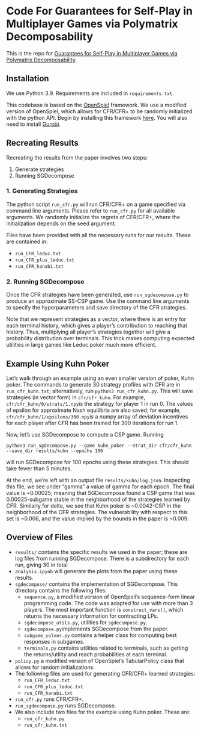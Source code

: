 # Code For Guarantees for Self-Play in Multiplayer Games via Polymatrix Decomposability

This is the repo for [Guarantees for Self-Play in Multiplayer Games via Polymatrix Decomposability](https://arxiv.org/abs/2310.11518).  

## Installation

We use Python 3.9. Requirements are included in `requirements.txt`. 

This codebase is based on the [OpenSpiel](https://github.com/google-deepmind/open_spiel) framework. We use a modified version of OpenSpiel, which allows for CFR/CFR+ to be randomly initialized with the python API. Begin by installing this framework [here](https://github.com/RevanMacQueen/open_spiel). You will also need to install [Gurobi](https://www.gurobi.com/). 
 
##  Recreating Results
Recreating the results from the paper involves two steps:
1. Generate strategies
2. Running SGDecompose 

### 1. Generating Strategies
The python script `run_cfr.py` will run CFR/CFR+ on a game specified via command line arguments. Please refer to `run_cfr.py` for all available arguments. We randomly initialize the regrets of CFR/CFR+, where the initialization depends on the seed argument. 

Files have been provided with all the necessary runs for our results. These are contained in:
* `run_CFR_leduc.txt`
* `run_CFR_plus_leduc.txt`
* `run_CFR_hanabi.txt`

### 2. Running SGDecompose
Once the CFR strategies have been generated, use `run_sgdecompose.py` to produce an approximate SS-CSP game.  Use the command line arguments to specify the hyperparameters and save directory of the CFR strategies. 

Note that we represent strategies as a vector, where there is an entry for each terminal history, which gives a player’s contribution to reaching that history. Thus, multiplying all player’s strategies together will give a probability distribution	over terminals. This trick makes computing expected utilities in large games like Leduc poker much more efficient. 

## Example Using Kuhn Poker
Let’s walk through an example using an even smaller version of poker, Kuhn poker. The commands to generate 30 strategy profiles with CFR are in `run_cfr_kuhn.txt`; alternatively, run `python3 run_cfr_kuhn.py`. This will save strategies (in vector form) in `cfr/cfr_kuhn`.  For example, `cfr/cfr_kuhn/0/strats/1.npy`is the strategy for player 1 in run 0.  The values of epsilon for approximate Nash equilibria are also saved; for example, `cfr/cfr_kuhn/1/epsilons/300.npy`is a numpy array of deviation incentives for each player after CFR has been trained for 300 iterations for run 1. 

Now, let’s use SGDecompose to compute a CSP game. Running 
```
python3 run_sgdecompose.py --game kuhn_poker --strat_dir cfr/cfr_kuhn  --save_dir results/kuhn --epochs 100
```
will run SGDecompose for 100 epochs using these strategies. This should take fewer than 5 minutes. 

At the end, we’re left with an output file `results/kuhn/log.json`. Inspecting this file, we see under “gamma” a value of gamma for each epoch. The final value is ~0.00025; meaning that SGDecompose found a  CSP game that was 0.00025-subgame stable in the neighborhood of the strategies learned by CFR. Similarly for delta, we see that Kuhn poker is ~0.0042-CSP in the neighborhood of the CFR strategies. The vulnerability with respect to this set is ~0.006, and the value implied by the bounds in the paper is ~0.009. 

## Overview of Files
* `results/` contains the specific results we used in the paper; these are log files from running SGDecompose.  There is a subdirectory for each run, giving 30 in total
* `analysis.ipynb` will generate the plots from the paper using these results. 
* `sgdecompose/` contains the implementation of  SGDecompose. This directory contains the following files: 
  * `sequence.py`, a modified version of OpenSpeil’s sequence-form linear programming code. The code was adapted for use with more than 3 players. The most important function  is `construct_vars()`, which returns the necessary information for contracting LPs. 
  * `sgdecompose_utils.py`, utilities for `sgdecompose.py`.
  * `sgdecompose.py`implements SGDecompose from the paper. 
  * `subgame_solver.py` contains a helper class for computing best responses in subgames. 
  * `terminals.py` contains utilities related to terminals, such as getting the returns/utility and reach probabilities at each terminal.
* `policy.py` a modified version of OpenSpiel’s TabularPolicy class that allows for random initializations. 
* The following files are used for generating CFR/CFR+ learned strategies:
  * `run_CFR_leduc.txt`
  * `run_CFR_plus_leduc.txt`
  * `run_CFR_hanabi.txt`
* `run_cfr.py` runs CFR/CFR+.
* `run_sgdecompose.py` runs SGDecompose. 
* We also include two files for the example using Kuhn poker. These are:
  * `run_cfr_kuhn.py`
  * `run_cfr_kuhn.txt`



